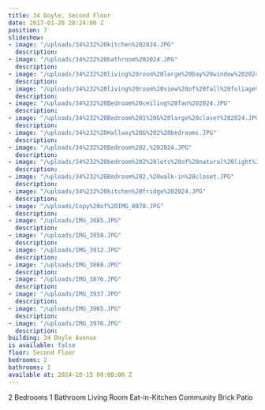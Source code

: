 ```yaml
---
title: 34 Doyle, Second Floor
date: 2017-01-28 20:24:00 Z
position: 7
slideshow:
- image: "/uploads/34%232%20kitchen%202024.JPG"
  description: 
- image: "/uploads/34%232%20bathroom%202024.JPG"
  description: 
- image: "/uploads/34%232%20living%20room%20large%20bay%20window%202024.JPG"
  description: 
- image: "/uploads/34%232%20living%20room%20view%20of%20fall%20foliage%202024.JPG"
  description: 
- image: "/uploads/34%232%20Bedroom%20ceiling%20fan%202024.JPG"
  description: 
- image: "/uploads/34%232%20Bedroom%201%20&%20large%20closet%202024.JPG"
  description: 
- image: "/uploads/34%232%20Hallway%20&%202%20bedrooms.JPG"
  description: 
- image: "/uploads/34%232%20Bedroom%202,%202024.JPG"
  description: 
- image: "/uploads/34%232%20bedroom%202%20lots%20of%20natural%20light%202024.JPG"
  description: 
- image: "/uploads/34%232%20Bedroom%202,%20walk-in%20closet.JPG"
  description: 
- image: "/uploads/34%232%20kitchen%20fridge%202024.JPG"
  description: 
- image: "/uploads/Copy%20of%20IMG_0078.JPG"
  description: 
- image: "/uploads/IMG_3885.JPG"
  description: 
- image: "/uploads/IMG_3958.JPG"
  description: 
- image: "/uploads/IMG_3912.JPG"
  description: 
- image: "/uploads/IMG_3868.JPG"
  description: 
- image: "/uploads/IMG_3876.JPG"
  description: 
- image: "/uploads/IMG_3937.JPG"
  description: 
- image: "/uploads/IMG_3965.JPG"
  description: 
- image: "/uploads/IMG_3976.JPG"
  description: 
building: 34 Doyle Avenue
is available: false
floor: Second Floor
bedrooms: 2
bathrooms: 1
available at: 2024-10-15 00:00:00 Z
---
```


2 Bedrooms
1 Bathroom
Living Room
Eat-in-Kitchen
Community Brick Patio
